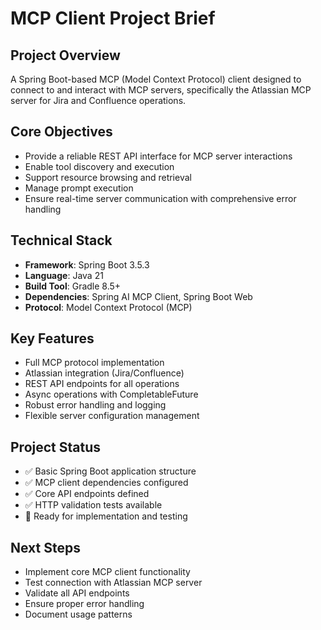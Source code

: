 # MCP Client Project Brief

## Project Overview
A Spring Boot-based MCP (Model Context Protocol) client designed to connect to and interact with MCP servers, specifically the Atlassian MCP server for Jira and Confluence operations.

## Core Objectives
- Provide a reliable REST API interface for MCP server interactions
- Enable tool discovery and execution
- Support resource browsing and retrieval
- Manage prompt execution
- Ensure real-time server communication with comprehensive error handling

## Technical Stack
- **Framework**: Spring Boot 3.5.3
- **Language**: Java 21
- **Build Tool**: Gradle 8.5+
- **Dependencies**: Spring AI MCP Client, Spring Boot Web
- **Protocol**: Model Context Protocol (MCP)

## Key Features
- Full MCP protocol implementation
- Atlassian integration (Jira/Confluence)
- REST API endpoints for all operations
- Async operations with CompletableFuture
- Robust error handling and logging
- Flexible server configuration management

## Project Status
- ✅ Basic Spring Boot application structure
- ✅ MCP client dependencies configured
- ✅ Core API endpoints defined
- ✅ HTTP validation tests available
- 🔄 Ready for implementation and testing

## Next Steps
- Implement core MCP client functionality
- Test connection with Atlassian MCP server
- Validate all API endpoints
- Ensure proper error handling
- Document usage patterns
